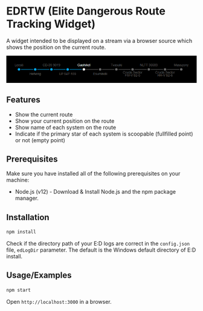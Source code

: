 
# EDRTW (Elite Dangerous Route Tracking Widget)
A widget intended to be displayed on a stream via a browser source which shows the position on the current route.

![Logo](screenshot.png)


## Features
- Show the current route
- Show your current position on the route
- Show name of each system on the route
- Indicate if the primary star of each system is scoopable (fullfilled point) or not (empty point)

## Prerequisites
Make sure you have installed all of the following prerequisites on your machine:

- Node.js (v12) - Download & Install Node.js and the npm package manager.


## Installation 
```bash
npm install
```

Check if the directory path of your E:D logs are correct in the `config.json` file, `edLogDir` parameter. The default is the Windows default directory of E:D install.


## Usage/Examples
```bash
npm start
```

Open `http://localhost:3000` in a browser.